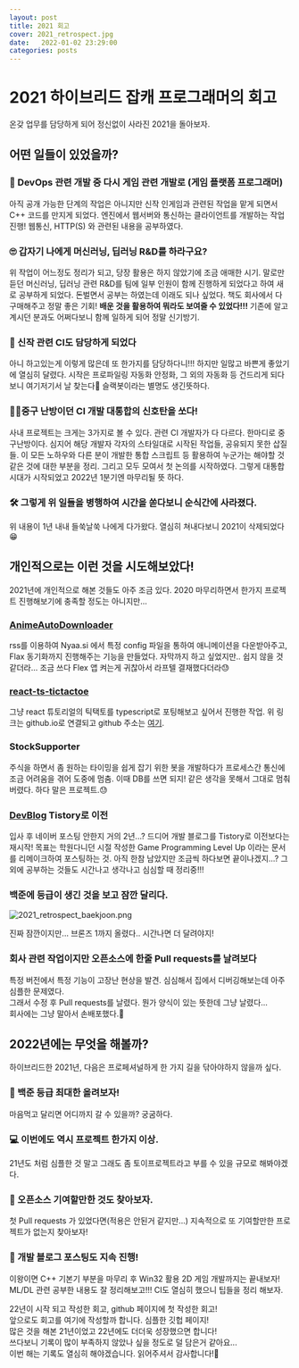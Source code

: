 ```yaml
---
layout: post
title: 2021 회고
cover: 2021_retrospect.jpg
date:   2022-01-02 23:29:00
categories: posts
---
```

# 2021 하이브리드 잡캐 프로그래머의 회고

온갖 업무를 담당하게 되어 정신없이 사라진 2021을 돌아보자.

## 어떤 일들이 있었을까?

### 🤗 DevOps 관련 개발 중 다시 게임 관련 개발로 (게임 플랫폼 프로그래머)

아직 공개 가능한 단계의 작업은 아니지만 신작 인게임과 관련된 작업을 맡게 되면서 C++ 코드를 만지게 되었다.
엔진에서 웹서버와 통신하는 클라이언트를 개발하는 작업 진행! 웹통신, HTTP(S) 와 관련된 내용을 공부하였다.

### 🙄 갑자기 나에게 머신러닝, 딥러닝 R&D를 하라구요?

위 작업이 어느정도 정리가 되고, 당장 활용은 하지 않았기에 조금 애매한 시기.
말로만 듣던 머신러닝, 딥러닝 관련 R&D를 팀에 일부 인원이 함께 진행하게 되었다고 하여 새로 공부하게 되었다.
돈벌면서 공부는 하였는데 이래도 되나 싶었다. 책도 회사에서 다 구매해주고 정말 좋은 기회!
**배운 것을 활용하여 뭐라도 보여줄 수 있었다!!!**
기존에 알고 계시던 분과도 어쩌다보니 함께 일하게 되어 정말 신기방기.

### 🤖 신작 관련 CI도 담당하게 되었다

아니 하고있는게 이렇게 많은데 또 한가지를 담당하다니!!!
하지만 일많고 바쁜게 좋았기에 열심히 달렸다.
시작은 프로파일링 자동화 안정화, 그 외의 자동화 등 건드리게 되다보니 여기저기서 날 찾는다🤣
슬랙봇이라는 별명도 생긴뜻하다.

### 🙋‍♂️중구 난방이던 CI 개발 대통합의 신호탄을 쏘다!

사내 프로젝트는 크게는 3가지로 볼 수 있다. 관련 CI 개발자가 다 다르다.
한마디로 중구난방이다. 심지어 해당 개발자 각자의 스타일대로 시작된 작업들, 공유되지 못한 삽질들.
이 모든 노하우와 다른 분이 개발한 통합 스크립트 등 활용하여 누군가는 해야할 것 같은 것에 대한 부분을 정리.
그리고 모두 모여서 첫 논의를 시작하였다.
그렇게 대통합 시대가 시작되었고 2022년 1분기엔 마무리될 뜻 하다.

### 🛠 그렇게 위 일들을 병행하여 시간을 쏟다보니 순식간에 사라졌다.

위 내용이 1년 내내 들쑥날쑥 나에게 다가왔다. 열심히 쳐내다보니 2021이 삭제되었다😁

## 개인적으로는 이런 것을 시도해보았다!

2021년에 개인적으로 해본 것들도 아주 조금 있다.
2020 마무리하면서 한가지 프로젝트 진행해보기에 충족할 정도는 아니지만...

### [AnimeAutoDownloader](https://github.com/4roring/AnimeAutoDownloader)

rss를 이용하여 Nyaa.si 에서 특정 config 파일을 통하여 애니메이션을 다운받아주고, Flax 동기화까지 진행해주는 기능을 만들었다.
자막까지 하고 싶었지만.. 쉽지 않을 것 같더라... 조금 쓰다 Flex 앱 켜는게 귀찮아서 라프텔 결재했다더라😓

### [react-ts-tictactoe](https://4roring.github.io/react-ts-tictactoe/)

그냥 react 튜토리얼의 틱택토를 typescript로 포팅해보고 싶어서 진행한 작업.
위 링크는 github.io로 연결되고 github 주소는 [여기](https://github.com/4roring/react-ts-tictactoe).

### StockSupporter

주식을 하면서 좀 원하는 타이밍을 쉽게 잡기 위한 봇을 개발하다가 프로세스간 통신에 조금 어려움을 겪어 도중에 멈춤.
이때 DB를 쓰면 되지! 같은 생각을 못해서 그대로 멈춰버렸다. 하다 말은 프로젝트.😓

### [DevBlog](https://kwang1.tistory.com/) Tistory로 이전

입사 후 네이버 포스팅 안한지 거의 2년...? 드디어 개발 블로그를 Tistory로 이전보다는 재시작!
목표는 학원다니던 시절 작성한 Game Programming Level Up 이라는 문서를 리메이크하여 포스팅하는 것.
아직 한참 남았지만 조금씩 하다보면 끝이나겠지...?
그 외에 공부하는 것들도 시간나고 생각나고 심심할 때 정리중!!!

### 백준에 등급이 생긴 것을 보고 잠깐 달리다.
![2021_retrospect_baekjoon.png](2021_retrospect_baekjoon.png)

진짜 잠깐이지만... 브론즈 1까지 올렸다.. 시간나면 더 달려야지!

### 회사 관련 작업이지만 오픈소스에 한줄 Pull requests를 날려보다
특정 버전에서 특정 기능이 고장난 현상을 발견. 심심해서 집에서 디버깅해보는데 아주 심플한 문제였다.   
그래서 수정 후 Pull requests를 날렸다. 뭔가 양식이 있는 뜻한데 그냥 날렸다...    
회사에는 그냥 말아서 손배포했다.🤣

## 2022년에는 무엇을 해볼까?
하이브리드한 2021년, 다음은 프로페셔널하게 한 가지 길을 닦아야하지 않을까 싶다.

### 🥇 백준 등급 최대한 올려보자!
마음먹고 달리면 어디까지 갈 수 있을까? 궁굼하다. 

### 💻 이번에도 역시 프로젝트 한가지 이상.
21년도 처럼 심플한 것 말고 그래도 좀 토이프로젝트라고 부를 수 있을 규모로 해봐야겠다.

### 💪 오픈소스 기여할만한 것도 찾아보자.
첫 Pull requests 가 있었다면(적용은 안된거 같지만...) 지속적으로 또 기여할만한 프로젝트가 없는지 찾아보자!

### 📜 개발 블로그 포스팅도 지속 진행!
이왕이면 C++ 기본기 부분을 마무리 후 Win32 활용 2D 게임 개발까지는 끝내보자!   
ML/DL 관련 공부한 내용도 잘 정리해보고!!!
CI도 열심히 했으니 팁들을 정리 해보자.


22년이 시작 되고 작성한 회고, github 페이지에 첫 작성한 회고!    
앞으로도 회고를 여기에 작성할까 합니다. 심플한 깃헙 페이지!   
많은 것을 해본 21년이었고 22년에도 더더욱 성장했으면 합니다!   
쓰다보니 기록이 많이 부족하지 않았나 싶을 정도로 덜 담은거 같아요...  
이번 해는 기록도 열심히 해야겠습니다.
읽어주셔서 감사합니다!🙏
